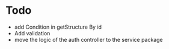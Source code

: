 # Todo 
- add Condition in getStructure By id 
- Add validation
- move the logic of the auth controller to the service package 
